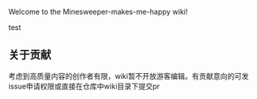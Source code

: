 Welcome to the Minesweeper-makes-me-happy wiki!

test

## 关于贡献

考虑到高质量内容的创作者有限，wiki暂不开放游客编辑。有贡献意向的可发issue申请权限或直接在仓库中wiki目录下提交pr